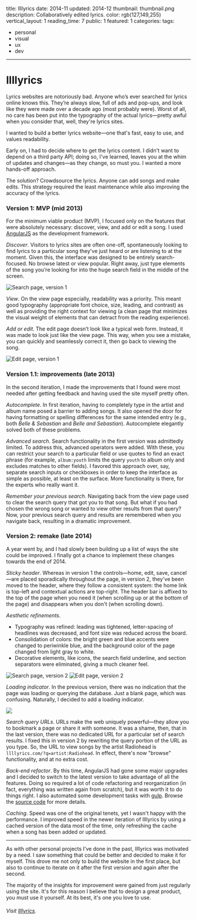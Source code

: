 title: llllyrics
date: 2014-11
updated: 2014-12
thumbnail: thumbnail.png
description: Collaboratively edited lyrics.
color: rgb(127,149,255)
vertical_layout: 1
reading_time: 7
public: 1
featured: 1
categories:
tags:
- personal
- visual
- ux
- dev
---

# llllyrics

Lyrics websites are notoriously bad. Anyone who’s ever searched for lyrics online knows this. They’re always slow, full of ads and pop-ups, and look like they were made over a decade ago (most probably were). Worst of all, no care has been put into the typography of the actual lyrics—pretty awful when you consider that, well, they're lyrics sites.

I wanted to build a better lyrics website—one that's fast, easy to use, and values readability.

Early on, I had to decide where to get the lyrics content. I didn't want to depend on a third party API; doing so, I've learned, leaves you at the whim of updates and changes—as they change, so must you. I wanted a more hands-off approach.

The solution? Crowdsource the lyrics. Anyone can add songs and make edits. This strategy required the least maintenance while also improving the accuracy of the lyrics.

### Version 1: MVP (mid 2013)

For the minimum viable product (MVP), I focused only on the features that were absolutely necessary: discover, view, and add or edit a song. I used [AngularJS](https://angularjs.org/) as the development framework.

*Discover*. Visitors to lyrics sites are often one-off, spontaneously looking to find lyrics to a particular song they've just heard or are listening to at the moment. Given this, the interface was designed to be entirely search-focused. No browse latest or view popular. Right away, just type elements of the song you’re looking for into the huge search field in the middle of the screen.

<img class="wide bordered rounded" src="v1-search.png" alt="Search page, version 1">

*View*. On the view page especially, readability was a priority. This meant good typography (appropriate font choice, size, leading, and contrast) as well as providing the right context for viewing (a clean page that minimizes the visual weight of elements that can detract from the reading experience).

*Add or edit*. The edit page doesn’t look like a typical web form. Instead, it was made to look just like the view page. This way, when you see a mistake, you can quickly and seamlessly correct it, then go back to viewing the song.

<img class="wide bordered rounded" src="v1-edit.gif" alt="Edit page, version 1">

### Version 1.1: improvements (late 2013)

In the second iteration, I made the improvements that I found were most needed after getting feedback and having used the site myself pretty often.

*Autocomplete*. In first iteration, having to completely type in the artist and album name posed a barrier to adding songs. It also opened the door for having formatting or spelling differences for the same intended entry (e.g., both *Belle & Sebastian* and *Belle and Sebastian*). Autocomplete elegantly solved both of these problems.

*Advanced search*. Search functionality in the first version was admittedly limited. To address this, advanced operators were added. With these, you can restrict your search to a particular field or use quotes to find an exact phrase (for example, `album:youth` limits the query `youth` to album only and excludes matches to other fields). I favored this approach over, say, separate search inputs or checkboxes in order to keep the interface as simple as possible, at least on the surface. More functionality is there, for the experts who really want it.

*Remember your previous search*. Navigating back from the view page used to clear the search query that got you to that song. But what if you had chosen the wrong song or wanted to view other results from that query? Now, your previous search query and results are remembered when you navigate back, resulting in a dramatic improvement.

### Version 2: remake (late 2014)

A year went by, and I had slowly been building up a list of ways the site could be improved. I finally got a chance to implement these changes towards the end of 2014.

*Sticky header*. Whereas in version 1 the controls—home, edit, save, cancel—are placed sporadically throughout the page, in version 2, they've been moved to the header, where they follow a consistent system: the home link is top-left and contextual actions are top-right. The header bar is affixed to the top of the page when you need it (when scrolling up or at the bottom of the page) and disappears when you don't (when scrolling down).

*Aesthetic refinements*. 

- Typography was refined: leading was tightened, letter-spacing of headlines was decreased, and font size was reduced across the board.
- Consolidation of colors: the bright green and blue accents were changed to periwinkle blue, and the background color of the page changed from light gray to white.
- Decorative elements, like icons, the search field underline, and section separators were eliminated, giving a much cleaner feel.

<img class="wide bordered rounded" src="v2-search.png" alt="Search page, version 2">
<img class="wide bordered rounded" src="v2-edit.gif" alt="Edit page, version 2">

*Loading indicator*. In the previous version, there was no indication that the page was loading or querying the database. Just a blank page, which was confusing. Naturally, I decided to add a loading indicator.

<img class="default" src="loading.gif">

*Search query URLs*. URLs make the web uniquely powerful—they allow you to bookmark a page or share it with someone. It was a shame, then, that in the last version, there was no dedicated URL for a particular set of search results. I fixed this in version 2 by rewriting the query portion of the URL as you type. So, the URL to view songs by the artist Radiohead is `llllyrics.com/?q=artist:Radiohead`. In effect, there's now "browse" functionality, and at no extra cost.

*Back-end refactor*. By this time, AngularJS had gone some major upgrades and I decided to switch to the latest version to take advantage of all the features. Doing so required a lot of code refactoring and reorganization (in fact, everything was written again from scratch), but it was worth it to do things right. I also automated some development tasks with [gulp](http://gulpjs.com/). Browse the [source code](https://github.com/justinjaywang/llllyrics) for more details.

*Caching*. Speed was one of the original tenets, yet I wasn't happy with the performance. I improved speed in the newer iteration of llllyrics by using a cached version of the data most of the time, only refreshing the cache when a song has been added or updated.

---
As with other personal projects I’ve done in the past, llllyrics was motivated by a need. I saw something that could be better and decided to make it for myself. This drove me not only to build the website in the first place, but also to continue to iterate on it after the first version and again after the second.

The majority of the insights for improvement were gained from just regularly using the site. It's for this reason I believe that to design a great product, you must use it yourself. At its best, it's one you love to use.

###### Visit [llllyrics](http://llllyrics.com).
